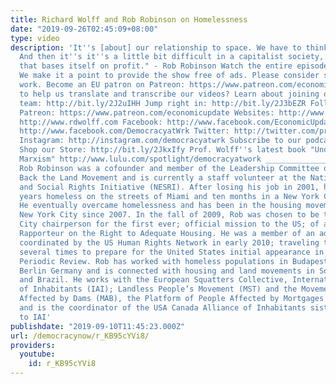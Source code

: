 ```yaml
---
title: Richard Wolff and Rob Robinson on Homelessness
date: "2019-09-26T02:45:09+08:00"
type: video
description: 'It''s [about] our relationship to space. We have to think differently.
  And then it''s it''s a little bit difficult in a capitalist society, in a society
  that bases itself on profit." - Rob Robinson Watch the entire episode here: https://www.youtube.com/watch?v=v4-fSoW8DtY
  We make it a point to provide the show free of ads. Please consider supporting our
  work. Become an EU patron on Patreon: https://www.patreon.com/economicupdate Want
  to help us translate and transcribe our videos? Learn about joining our translation
  team: http://bit.ly/2J2uIHH Jump right in: http://bit.ly/2J3bEZR Follow us ONLINE:
  Patreon: https://www.patreon.com/economicupdate Websites: http://www.democracyatwork.info/econo...
  http://www.rdwolff.com Facebook: http://www.facebook.com/EconomicUpdate http://www.facebook.com/RichardDWolff
  http://www.facebook.com/DemocracyatWrk Twitter: http://twitter.com/profwolff http://twitter.com/democracyatwrk
  Instagram: http://instagram.com/democracyatwrk Subscribe to our podcast: http://economicupdate.libsyn.com
  Shop our Store: http://bit.ly/2JkxIfy Prof. Wolff''s latest book "Understanding
  Marxism" http://www.lulu.com/spotlight/democracyatwork ___________________________________________________________
  Rob Robinson was a cofounder and member of the Leadership Committee of the Take
  Back the Land Movement and is currently a staff volunteer at the National Economic
  and Social Rights Initiative (NESRI). After losing his job in 2001, he spent two
  years homeless on the streets of Miami and ten months in a New York City shelter.
  He eventually overcame homelessness and has been in the housing movement based in
  New York City since 2007. In the fall of 2009, Rob was chosen to be the New York
  City chairperson for the first ever; official mission to the US; of a UN Special
  Rapporteur on the Right to Adequate Housing. He was a member of an advance team
  coordinated by the US Human Rights Network in early 2010; traveling to Geneva Switzerland
  several times to prepare for the United States initial appearance in the Universal
  Periodic Review. Rob has worked with homeless populations in Budapest Hungary and
  Berlin Germany and is connected with housing and land movements in South Africa
  and Brazil. He works with the European Squatters Collective, International Alliance
  of Inhabitants (IAI); Landless People’s Movement (MST) and the Movement of People
  Affected by Dams (MAB), the Platform of People Affected by Mortgages in Spain (PAH)
  and is the coordinator of the USA Canada Alliance of Inhabitants sister organization
  to IAI'
publishdate: "2019-09-10T11:45:23.000Z"
url: /democracynow/r_KB95cYVi8/
providers:
  youtube:
    id: r_KB95cYVi8
---
```

